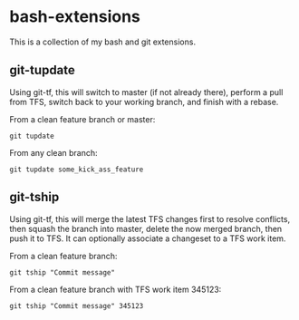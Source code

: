 bash-extensions
===============

This is a collection of my bash and git extensions.

## git-tupdate

Using git-tf, this will switch to master (if not already there), perform a pull from TFS, switch back to your working branch, and finish with a rebase.

From a clean feature branch or master:
```
git tupdate
```

From any clean branch:
```
git tupdate some_kick_ass_feature
```

## git-tship

Using git-tf, this will merge the latest TFS changes first to resolve conflicts, then squash the branch into master, delete the now merged branch, then push it to TFS. It can optionally associate a changeset to a TFS work item.

From a clean feature branch:
```
git tship "Commit message"
```

From a clean feature branch with TFS work item 345123:
```
git tship "Commit message" 345123
```
